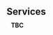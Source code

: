 <h1 id="services"></h1>

<h2 style="margin: 60px 0px 10px;">Services</h2>
<h4 style="margin:0 10px 0;">TBC</h4>

<!--
<h4 style="margin:0 10px 0;">Teaching Assistant</h4>

<ul style="margin:0 0 5px;">
<li>ICS 132 Computer Networks, 2025 Winter, UC Irvine</li>
<li>ICS 45C Programming in C/C++, 2025 Spring, UC Irvine</li>
</ul>






<h4 style="margin:0 10px 0;">Conference Reviewer</h4>

<ul style="margin:0 0 5px;">
  <li><a href="https://www.sigmobile.org/mobihoc/2025/"><autocolor>ACM 26th International Symposium on Theory, Algorithmic Foundations, and Protocol Design for Mobile Networks and Mobile Computing (MobiHoc), 2025</autocolor></a></li>
  <li><a href="https://infocom2025.ieee-infocom.org//"><autocolor> IEEE International Conference on Computer Communications (INFOCOM), 2025</autocolor></a></li>
  <li><a href="https://www.percom.org/"><autocolor> IEEE International Conference on Pervasive Computing and Communications (PerCom), 2025</autocolor></a></li>
  <li><a href="https://globecom2023.ieee-globecom.org/"><autocolor> IEEE Global Communications Conference (GLOBECOM), 2023</autocolor></a></li>
</ul>






<h4 style="margin:0 10px 0;">Journal Reviewer</h4>

<ul style="margin:0 0 20px;">
    <li><a href="https://xplorestaging.ieee.org/xpl/RecentIssue.jsp?punumber=7755"><autocolor>IEEE Transactions on Mobile Computing (TMC)</autocolor></a></li>
    <li><a href="https://ieeexplore.ieee.org/xpl/RecentIssue.jsp?punumber=6488907"><autocolor>IEEE Internet of Things Journal (IoTJ)</autocolor></a></li>
    <li><a href="https://ieeexplore.ieee.org/xpl/RecentIssue.jsp?punumber=6687307"><autocolor>IEEE Transactions on Cognitive Communications and Networking (TCCN)</autocolor></a></li>
    <li><a href="https://ieeexplore.ieee.org/xpl/RecentIssue.jsp?punumber=4234"><autocolor>IEEE Communications Letters</autocolor></a></li>
</ul>
--!>